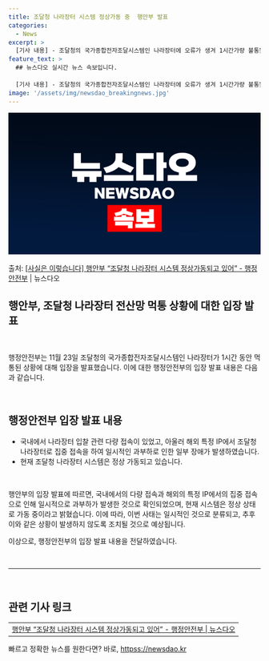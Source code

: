 ```yaml
---
title: 조달청 나라장터 시스템 정상가동 중  행안부 발표
categories:
  - News
excerpt: >
  [기사 내용] - 조달청의 국가종합전자조달시스템인 나라장터에 오류가 생겨 1시간가량 불통됐다. [행안부 입장…
feature_text: >
  ## 뉴스다오 실시간 뉴스 속보입니다.

  [기사 내용] - 조달청의 국가종합전자조달시스템인 나라장터에 오류가 생겨 1시간가량 불통됐다. [행안부 입장…
image: '/assets/img/newsdao_breakingnews.jpg'
---
```


![뉴스다오 속보](/assets/img/newsdao_breakingnews.jpg)

<p>출처: <a href="httpss://newsdao.kr/2629" rel="dofollow">[사실은 이렇습니다] 행안부 “조달청 나라장터 시스템 정상가동되고 있어” - 행정안전부</a> | 뉴스다오</p>

<h2 data-ke-size="size28">행안부, 조달청 나라장터 전산망 먹통 상황에 대한 입장 발표</h2>
<p data-ke-size="size16">&nbsp;</p>
행정안전부는 11월 23일 조달청의 국가종합전자조달시스템인 나라장터가 1시간 동안 먹통된 상황에 대해 입장을 발표했습니다. 이에 대한 행정안전부의 입장 발표 내용은 다음과 같습니다.
<p data-ke-size="size16">&nbsp;</p>

<h2 data-ke-size="size26">행정안전부 입장 발표 내용</h2>

<ul>
  <li>국내에서 나라장터 입찰 관련 다량 접속이 있었고, 아울러 해외 특정 IP에서 조달청 나라장터로 집중 접속을 하여 일시적인 과부하로 인한 일부 장애가 발생하였습니다.</li>
  <li>현재 조달청 나라장터 시스템은 정상 가동되고 있습니다.</li>
</ul>

<p data-ke-size="size16">&nbsp;</p>

행안부의 입장 발표에 따르면, 국내에서의 다량 접속과 해외의 특정 IP에서의 집중 접속으로 인해 일시적으로 과부하가 발생한 것으로 확인되었으며, 현재 시스템은 정상 상태로 가동 중이라고 밝혔습니다.
이에 따라, 이번 사태는 일시적인 것으로 분류되고, 추후 이와 같은 상황이 발생하지 않도록 조치될 것으로 예상됩니다.

이상으로, 행정안전부의 입장 발표 내용을 전달하였습니다.
<p data-ke-size="size16">&nbsp;</p>
<hr>
<p data-ke-size="size16">&nbsp;</p>

<h2 data-ke-size="size26">관련 기사 링크</h2>
<table>
  <tr>
    <td style="text-align: center; height: 17px;"><a href="httpss://newsdao.kr/2629">행안부 “조달청 나라장터 시스템 정상가동되고 있어” - 행정안전부 | 뉴스다오</a></td>
  </tr>
</table> 

빠르고 정확한 뉴스를 원한다면? 바로, <a href="httpss://newsdao.kr" rel="dofollow">httpss://newsdao.kr</a>


